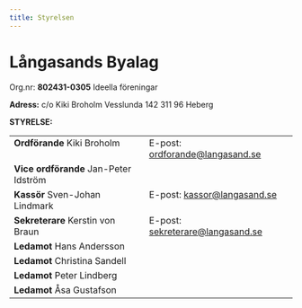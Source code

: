 ```yaml
---
title: Styrelsen
---
```

<h1>Långasands Byalag</h1>
Org.nr: <strong>802431-0305</strong> Ideella föreningar

<strong>Adress:</strong>
c/o Kiki Broholm Vesslunda 142 311 96 Heberg

<strong>STYRELSE:</strong>
<table>
<tbody>
<tr>
    <td valign="top"><strong>Ordförande</strong>
    Kiki Broholm</td>
    <td valign="top"><!-- Tel: <a href="tel:0703140105">070-3140105</a> -->
    E-post: <a href="mailto:ordforande@langasand.se">ordforande@langasand.se</a></td>
</tr>
<tr>
    <td valign="top"><strong>Vice ordförande</strong>
    Jan-Peter Idström
    </td>
</tr>
<tr>
    <td valign="top"><strong>Kassör</strong>
    Sven-Johan Lindmark
    </td>
    <td valign="top">E-post: <a href="mailto:kassor@langasand.se">kassor@langasand.se</a></td>
</tr>
<tr>
    <td valign="top"><strong>Sekreterare</strong>
    Kerstin von Braun</td>
    <td valign="top">E-post: <a href="mailto:sekreterare@langasand.se">sekreterare@langasand.se</a></td>
</tr>
<tr>
    <td valign="top"><strong>Ledamot</strong>
    Hans Andersson
    </td>
</tr>
<tr>
    <td valign="top"><strong>Ledamot</strong>
    Christina Sandell
    </td>
</tr>
<tr>
    <td valign="top"><strong>Ledamot</strong>
    Peter Lindberg
    </td>
</tr>
<tr>
    <td valign="top"><strong>Ledamot</strong>
    Åsa Gustafson
    </td>
</tr>
</tbody>
</table>
